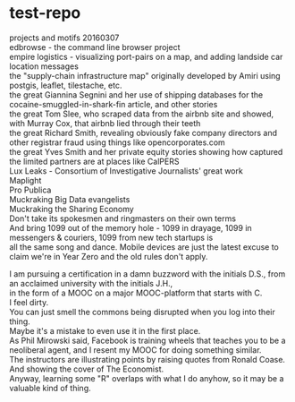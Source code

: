 # test-repo

projects and motifs 20160307<BR>
edbrowse - the command line browser project<BR>
empire logistics - visualizing port-pairs on a map, and adding landside car location messages<BR>
the "supply-chain infrastructure map" originally developed by Amiri using postgis, leaflet, tilestache, etc.<BR>
the great Giannina Segnini and her use of shipping databases for the cocaine-smuggled-in-shark-fin article, and other stories<BR>
the great Tom Slee, who scraped data from the airbnb site and showed, with Murray Cox, that airbnb lied through their teeth<BR>
the great Richard Smith, revealing obviously fake company directors and other registrar fraud using things like opencorporates.com<BR>
the great Yves Smith and her private equity stories showing how captured the limited partners are at places like CalPERS<BR>
Lux Leaks - Consortium of Investigative Journalists' great work<BR>
Maplight<BR>
Pro Publica<BR>
Muckraking Big Data evangelists<BR>
Muckraking the Sharing Economy<BR>
Don't take its spokesmen and ringmasters on their own terms<BR>
And bring 1099 out of the memory hole - 1099 in drayage, 1099 in messengers & couriers, 1099 from new tech startups is<BR>
all the same song and dance.  Mobile devices are just the latest excuse to claim we're in Year Zero and the old rules don't apply.<BR>

I am pursuing a certification in a damn buzzword with the initials D.S., from an acclaimed university with the initials J.H.,<BR>
in the form of a MOOC on a major MOOC-platform that starts with C.<BR>
I feel dirty.<BR>
You can just smell the commons being disrupted when you log into their thing.<BR>
Maybe it's a mistake to even use it in the first place.<BR>
As Phil Mirowski said, Facebook is training wheels that teaches you to be a neoliberal agent, and I resent my MOOC for doing something similar.<BR>
The instructors are illustrating points by raising quotes from Ronald Coase.  And showing the cover of The Economist.<BR>
Anyway, learning some "R" overlaps with what I do anyhow, so it may be a valuable kind of thing.<BR><BR>


